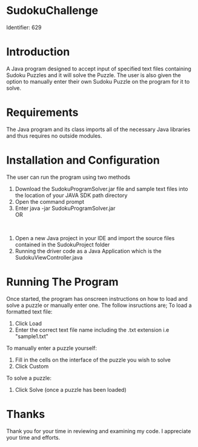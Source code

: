 # SudokuChallenge
Identifier: 629

# Introduction
A Java program designed to accept input of specified text files containing Sudoku Puzzles and it will solve the Puzzle. The user is also given the option to manually enter their own Sudoku Puzzle on the program for it to solve.

# Requirements
The Java program and its class imports all of the necessary Java libraries and thus requires no outside modules.

# Installation and Configuration
The user can run the program using two methods
1. Download the SudokuProgramSolver.jar file and sample text files into the location of your JAVA SDK path directory
2. Open the command prompt
3. Enter java -jar SudokuProgramSolver.jar
<br />OR
<br>

1. Open a new Java project in your IDE and import the source files contained in the SudokuProject folder
2. Running the driver code as a Java Application which is the SudokuViewController.java

# Running The Program
Once started, the program has onscreen instructions on how to load and solve a puzzle or manually enter one. The follow insructions are;
To load a formatted text file:
1. Click Load
2. Enter the correct text file name including the .txt extension i.e "sample1.txt"

To manually enter a puzzle yourself:
1. Fill in the cells on the interface of the puzzle you wish to solve
2. Click Custom

To solve a puzzle:
1. Click Solve (once a puzzle has been loaded)

# Thanks
Thank you for your time in reviewing and examining my code. I appreciate your time and efforts.

